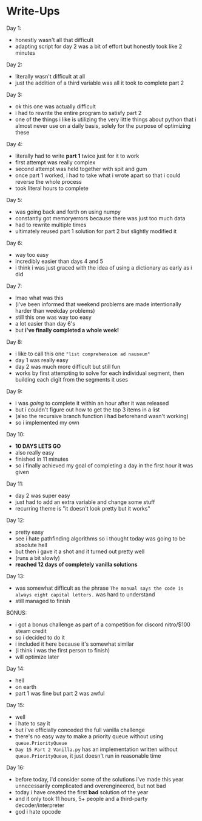 # Write-Ups

Day 1:

- honestly wasn't all that difficult
- adapting script for day 2 was a bit of effort but honestly took like 2 minutes

Day 2:

- literally wasn't difficult at all
- just the addition of a third variable was all it took to complete part 2

Day 3:

- ok this one was actually difficult
- i had to rewrite the entire program to satisfy part 2
- one of the things i like is utilizing the very little things about python that i almost never use on a daily basis, solely for the purpose of optimizing these

Day 4:

- literally had to write **part 1** twice just for it to work
- first attempt was really complex
- second attempt was held together with spit and gum
- once part 1 worked, i had to take what i wrote apart so that i could reverse the whole process
- took literal hours to complete

Day 5:

- was going back and forth on using numpy
- constantly got memoryerrors because there was just too much data
- had to rewrite multiple times
- ultimately reused part 1 solution for part 2 but slightly modified it

Day 6:

- way too easy
- incredibly easier than days 4 and 5
- i think i was just graced with the idea of using a dictionary as early as i did

Day 7:

- lmao what was this
- (i've been informed that weekend problems are made intentionally harder than weekday problems)
- still this one was way too easy
- a lot easier than day 6's
- but **i've finally completed a whole week!**

Day 8:

- i like to call this one `"list comprehension ad nauseum"`
- day 1 was really easy
- day 2 was much more difficult but still fun
- works by first attempting to solve for each individual segment, then building each digit from the segments it uses

Day 9:

- i was _going_ to complete it within an hour after it was released
- but i couldn't figure out how to get the top 3 items in a list
- (also the recursive branch function i had beforehand wasn't working)
- so i implemented my own

Day 10:

- **10 DAYS LETS GO**
- also really easy
- finished in 11 minutes
- so i finally achieved my goal of completing a day in the first hour it was given

Day 11:

- day 2 was super easy
- just had to add an extra variable and change some stuff
- recurring theme is "it doesn't look pretty but it works"

Day 12:

- pretty easy
- see i hate pathfinding algorithms so i thought today was going to be absolute hell
- but then i gave it a shot and it turned out pretty well
- (runs a bit slowly)
- **reached 12 days of completely vanilla solutions**

Day 13:

- was somewhat difficult as the phrase `The manual says the code is always eight capital letters.` was hard to understand
- still managed to finish

BONUS:

- i got a bonus challenge as part of a competition for discord nitro/$100 steam credit
- so i decided to do it
- i included it here because it's somewhat similar
- (i think i was the first person to finish)
- will optimize later

Day 14:

- hell
- on earth
- part 1 was fine but part 2 was awful

Day 15:

- well
- i hate to say it
- but i've officially conceded the full vanilla challenge
- there's no easy way to make a priority queue without using `queue.PriorityQueue`
- `Day 15 Part 2 Vanilla.py` has an implementation written without `queue.PriorityQueue`, it just doesn't run in reasonable time

Day 16:

- before today, i'd consider some of the solutions i've made this year unnecessarily complicated and overengineered, but not bad
- today i have created the first **bad** solution of the year
- and it only took 11 hours, 5+ people and a third-party decoder/interpreter
- god i hate opcode
